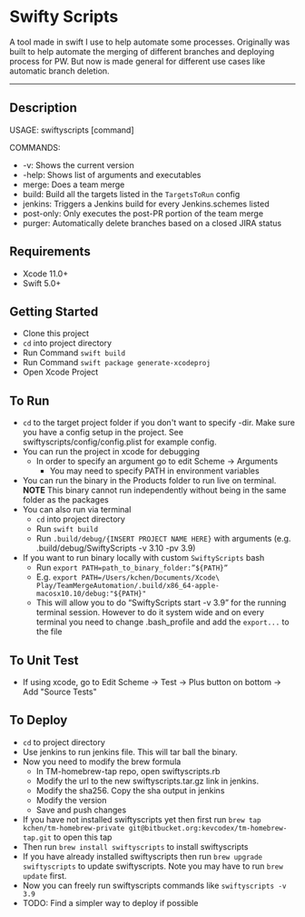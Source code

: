 # Swifty Scripts

A tool made in swift I use to help automate some processes. Originally was built to help automate the merging of different branches and deploying process for PW. But now is made general for different use cases like automatic branch deletion.

***
## Description ##
USAGE: swiftyscripts [command] <options>

COMMANDS:
* -v: Shows the current version 
* -help: Shows list of arguments and executables 
* merge: Does a team merge 
* build: Build all the targets listed in the `TargetsToRun` config 
* jenkins: Triggers a Jenkins build for every Jenkins.schemes listed 
* post-only: Only executes the post-PR portion of the team merge 
* purger: Automatically delete branches based on a closed JIRA status 

## Requirements ##
* Xcode 11.0+
* Swift 5.0+

## Getting Started ##
* Clone this project
* `cd` into project directory
* Run Command `swift build`
* Run Command `swift package generate-xcodeproj`
* Open Xcode Project

## To Run ##
* `cd` to the target project folder if you don't want to specify -dir. Make sure you have a config setup in the project. See swiftyscripts/config/config.plist for example config.
* You can run the project in xcode for debugging
	* In order to specify an argument go to edit Scheme -> Arguments
        * You may need to specify PATH in environment variables
* You can run the binary in the Products folder to run live on terminal. **NOTE** This binary cannot run independently without being in the same folder as the packages
* You can also run via terminal
	* `cd` into project directory
	* Run `swift build`
	* Run `.build/debug/{INSERT PROJECT NAME HERE}` with arguments (e.g. .build/debug/SwiftyScripts -v 3.10 -pv 3.9)
* If you want to run binary locally with custom `SwiftyScripts` bash
	* Run `export PATH=path_to_binary_folder:”${PATH}”`
	* E.g. `export PATH=/Users/kchen/Documents/Xcode\ Play/TeamMergeAutomation/.build/x86_64-apple-macosx10.10/debug:"${PATH}"`
	* This will allow you to do “SwiftyScripts start -v 3.9” for the running terminal session. However to do it system wide and on every terminal you need to change .bash_profile and add the `export...` to the file
	
## To Unit Test ##
* If using xcode, go to Edit Scheme -> Test -> Plus button on bottom -> Add "Source Tests"

## To Deploy ##
* `cd` to project directory
* Use jenkins to run jenkins file. This will tar ball the binary.
* Now you need to modify the brew formula
	* In TM-homebrew-tap repo, open swiftyscripts.rb
	* Modify the url to the new swiftyscripts.tar.gz link in jenkins.
	* Modify the sha256. Copy the sha output in jenkins
	* Modify the version
	* Save and push changes
* If you have not installed swiftyscripts yet then first run `brew tap kchen/tm-homebrew-private git@bitbucket.org:kevcodex/tm-homebrew-tap.git` to open this tap
* Then run `brew install swiftyscripts` to install swiftyscripts
* If you have already installed swiftyscripts then run `brew upgrade swiftyscripts` to update swiftyscripts. Note you may have to run `brew update` first.
* Now you can freely run swiftyscripts commands like `swiftyscripts -v 3.9`
* TODO: Find a simpler way to deploy if possible


